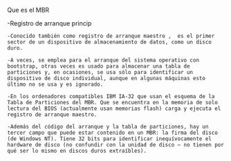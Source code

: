 Que es el MBR

-Registro de arranque princip
  
    -Conocido también como registro de arranque maestro ,  es el primer sector de un dispositivo de almacenamiento de datos, como un disco duro.
		
	-A veces, se emplea para el arranque del sistema operativo con bootstrap, otras veces es usado para almacenar una tabla de particiones y, en ocasiones, se usa sólo para identificar un dispositivo de disco individual, aunque en algunas máquinas esto último no se usa y es ignorado.
	
	-En los ordenadores compatibles IBM IA-32 que usan el esquema de la Tabla de Particiones del MBR. Que se encuentra en la memoria de solo lectura del BIOS (actualmente usan memorias flash) carga y ejecuta el registro de arranque maestro.
	
	-Además del código del arranque y la tabla de particiones, hay un tercer campo que puede estar contenido en un MBR: la firma del disco (de Windows NT). Tiene 32 bits para identificar inequívocamente el hardware de disco (no confundir con la unidad de disco — no tienen por qué ser lo mismo en discos duros extraíbles).
